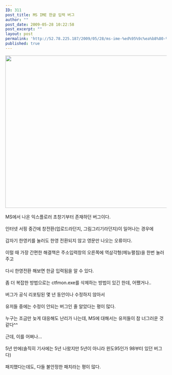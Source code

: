 ```yaml
---
ID: 311
post_title: MS IME 한글 입력 버그
author: ""
post_date: 2009-05-28 10:22:58
post_excerpt: ""
layout: post
permalink: 'http://52.78.225.187/2009/05/28/ms-ime-%ed%95%9c%ea%b8%80-%ec%9e%85%eb%a0%a5-%eb%b2%84%ea%b7%b8/'
published: true
---
```

<img src="http://52.78.225.187/wp-content/uploads/1/2890110808.png" width="536" height="475" /><BR><BR>MS에서 나온 익스플로러 초창기부터 존재하던 버그이다.<BR><BR>인터넷 서핑 중간에 창전환(업로드라던지, 그림그리기라던지)이 일어나는 경우에<BR><BR>갑자기 한영키를 눌러도 한영 전환되지 않고 영문만 나오는 오류이다.<BR><BR>이럴 때 가장 간편한 해결책은 주소입력창의 오른쪽에 역삼각형(메뉴펼침)을 한번 눌러주고<BR><BR>다시 한영전환 해보면 한글 입력됨을 알 수 있다.<BR><BR>좀 더 복잡한 방법으로는 ctfmon.exe를 삭제하는 방법이 있긴 한데, 어쨌거나..<BR><BR>버그가 공식 리포팅된 몇 년 동안이나 수정하지 않아서<BR>&nbsp;<BR>유저들 중에는 수정이 안되는 버그인 줄 알았다는 평이 많다.<BR><BR>누구는 조금만 늦게 대응해도 난리가 나는데, MS에 대해서는 유저들이 참 너그러운 것 같다^^<BR><BR>근데, 이를 어쩌나... <BR><BR>5년 만에(솔직히 기사에는 5년 나왔지만 5년이 아니라 윈도95인가 98부터 있던 버그다)<BR><BR>패치했다는데도, 다들 불안정한 패치라는 평이 많다.